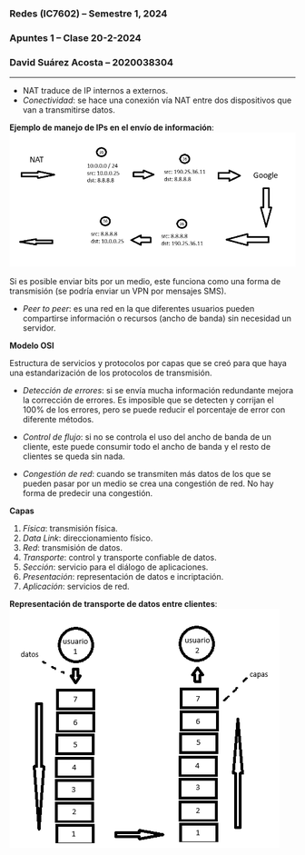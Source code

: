 ### **Redes (IC7602)** – Semestre 1, 2024
### **Apuntes 1** – Clase 20-2-2024
### David Suárez Acosta – 2020038304
____
- NAT traduce de IP internos a externos.
- *Conectividad*: se hace una conexión vía NAT entre dos dispositivos que van a transmitirse datos.

**Ejemplo de manejo de IPs en el envío de información**:
![ejemplo1](ejemplo1.png)

Si es posible enviar bits por un medio, este funciona como una forma de transmisión (se podría enviar un VPN por mensajes SMS).

- *Peer to peer*: es una red en la que diferentes usuarios pueden compartirse información o recursos (ancho de banda) sin necesidad un servidor.

**Modelo OSI**

Estructura de servicios y protocolos por capas que se creó para que haya una estandarización de los protocolos de transmisión.

- *Detección de errores*: si se envía mucha información redundante mejora la corrección de errores. Es imposible que se detecten y corrijan el 100% de los errores, pero se puede reducir el porcentaje de error con diferente métodos.

- *Control de flujo*: si no se controla el uso del ancho de banda de un cliente, este puede consumir todo el ancho de banda y el resto de clientes se queda sin nada.

- *Congestión de red*: cuando se transmiten más datos de los que se pueden pasar por un medio se crea una congestión de red. No hay forma de predecir una congestión.

**Capas**

1. *Física*: transmisión física.
2. *Data Link*: direccionamiento físico.
3. *Red*: transmisión de datos.
4. *Transporte*: control y transporte confiable de datos.
5. *Sección*: servicio para el diálogo de aplicaciones.
6. *Presentación*: representación de datos e incriptación.
7. *Aplicación*: servicios de red.

**Representación de transporte de datos entre clientes**:
![ejemplo2](ejemplo2.png)